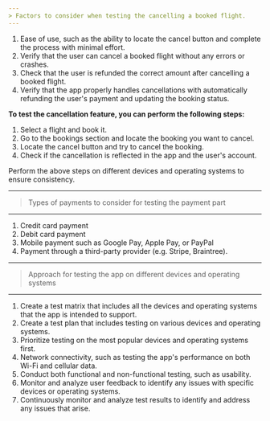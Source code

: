 ```yaml
---
> Factors to consider when testing the cancelling a booked flight.
---
```

1. Ease of use, such as the ability to locate the cancel button and complete the process with 
minimal effort.
2. Verify that the user can cancel a booked flight without any errors or crashes.
3. Check that the user is refunded the correct amount after cancelling a booked flight. 
4. Verify that the app properly handles cancellations with automatically refunding the 
user's payment and updating the booking status.

**To test the cancellation feature, you can perform the following steps:**

1. Select a flight and book it.
2. Go to the bookings section and locate the booking you want to cancel.
3. Locate the cancel button and try to cancel the booking.
4. Check if the cancellation is reflected in the app and the user's account.

Perform the above steps on different devices and operating systems to ensure consistency.

---
> Types of payments to consider for testing the payment part
---

1. Credit card payment 
2. Debit card payment
3. Mobile payment such as Google Pay, Apple Pay, or PayPal
4. Payment through a third-party provider (e.g. Stripe, Braintree).

---
> Approach for testing the app on different devices and operating systems
---
1. Create a test matrix that includes all the devices and operating systems that the app is intended
to support. 
2. Create a test plan that includes testing on various devices and operating systems.
3. Prioritize testing on the most popular devices and operating systems first.
4. Network connectivity, such as testing the app's performance on both Wi-Fi and cellular data.
5. Conduct both functional and non-functional testing, such as usability.
6. Monitor and analyze user feedback to identify any issues with specific devices or 
operating systems.
7. Continuously monitor and analyze test results to identify and address any issues that arise.